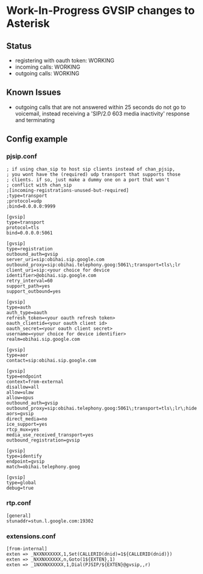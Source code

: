 # Work-In-Progress GVSIP changes to Asterisk

## Status
- registering with oauth token: WORKING
- incoming calls: WORKING
- outgoing calls: WORKING

## Known Issues
- outgoing calls that are not answered within 25 seconds do not go to voicemail, instead receiving a 'SIP/2.0 603 media inactivity' response and terminating

## Config example

### pjsip.conf
```
; if using chan_sip to host sip clients instead of chan_pjsip,
; you wont have the (required) udp transport that supports those
; clients. if so, just make a dummy one on a port that won't
; conflict with chan_sip
;[incoming-registrations-unused-but-required]
;type=transport
;protocol=udp
;bind=0.0.0.0:9999

[gvsip]
type=transport
protocol=tls
bind=0.0.0.0:5061

[gvsip]
type=registration
outbound_auth=gvsip
server_uri=sip:obihai.sip.google.com
outbound_proxy=sip:obihai.telephony.goog:5061\;transport=tls\;lr
client_uri=sip:<your choice for device identifier>@obihai.sip.google.com
retry_interval=60
support_path=yes
support_outbound=yes

[gvsip]
type=auth
auth_type=oauth
refresh_token=<your oauth refresh token>
oauth_clientid=<your oauth client id>
oauth_secret=<your oauth client secret>
username=<your choice for device identifier>
realm=obihai.sip.google.com

[gvsip]
type=aor
contact=sip:obihai.sip.google.com

[gvsip]
type=endpoint
context=from-external
disallow=all
allow=ulaw
allow=opus
outbound_auth=gvsip
outbound_proxy=sip:obihai.telephony.goog:5061\;transport=tls\;lr\;hide
aors=gvsip
direct_media=no
ice_support=yes
rtcp_mux=yes
media_use_received_transport=yes
outbound_registration=gvsip

[gvsip]
type=identify
endpoint=gvsip
match=obihai.telephony.goog

[gvsip]
type=global
debug=true
```

### rtp.conf
```
[general]
stunaddr=stun.l.google.com:19302
```

### extensions.conf
```
[from-internal]
exten => _NXXNXXXXXX,1,Set(CALLERID(dnid)=1${CALLERID(dnid)})
exten => _NXXNXXXXXX,n,Goto(1${EXTEN},1)
exten => _1NXXNXXXXXX,1,Dial(PJSIP/${EXTEN}@gvsip,,r)
```

